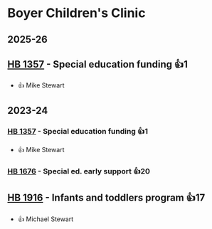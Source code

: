 # Boyer Children's Clinic
## 2025-26

## [HB 1357](/bill/2025-26/hb/1357/) - Special education funding 👍1  
* 👍 Mike Stewart

## 2023-24

### [HB 1357](/bill/2023-24/hb/1357/) - Special education funding 👍1  
* 👍 Mike Stewart

### [HB 1676](/bill/2023-24/hb/1676/) - Special ed. early support 👍20  

## [HB 1916](/bill/2023-24/hb/1916/) - Infants and toddlers program 👍17  
* 👍 Michael Stewart
